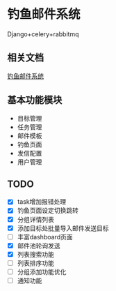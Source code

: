 # 钓鱼邮件系统

Django+celery+rabbitmq

## 相关文档
[钓鱼邮件系统](https://conf.shishike.com/pages/viewpage.action?pageId=46354129)

## 基本功能模块
- 目标管理
- 任务管理
- 邮件模板
- 钓鱼页面
- 发信配置
- 用户管理


## TODO
- [x] task增加报错处理
- [x] 钓鱼页面设定切换跳转
- [x] 分组详情列表
- [x] 添加目标处批量导入邮件发送目标
- [ ] 丰富dashboard页面
- [x] 邮件池轮询发送
- [x] 列表搜索功能
- [ ] 列表排序功能
- [ ] 分组添加功能优化
- [ ] 通知功能
